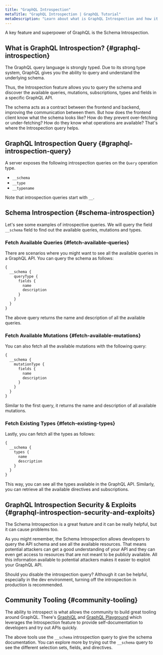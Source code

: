 ```yaml
---
title: "GraphQL Introspection"
metaTitle: "GraphQL Introspection | GraphQL Tutorial"
metaDescription: "Learn about what is GraphQL Introspection and how it helps make the tooling around the community like GraphiQL."
---
```


A key feature and superpower of GraphQL is the Schema Introspection.

## What is GraphQL Introspection? {#graphql-introspection}

The GraphQL query language is strongly typed. Due to its strong type system, GraphQL gives you the ability to query and understand the underlying schema. 

Thus, the Introspection feature allows you to query the schema and discover the available queries, mutations, subscriptions, types and fields in a specific GraphQL API.

The schema acts as a contract between the frontend and backend, improving the communication between them. But how does the frontend client know what the schema looks like? How do they prevent over-fetching or under-fetching? How do they know what operations are available? That's where the Introspection query helps.

## GraphQL Introspection Query {#graphql-introspection-query}

A server exposes the following introspection queries on the `Query` operation type.

- `__schema`
- `__type`
- `__typename`

Note that introspection queries start with `__`.

## Schema Introspection {#schema-introspection}

Let's see some examples of introspective queries. We will query the field `__schema` field to find out the available queries, mutations and types.

### Fetch Available Queries {#fetch-available-queries}

There are scenarios where you might want to see all the available queries in a GraphQL API. You can query the schema as follows:

```graphql
{
  __schema {
    queryType {
      fields {
        name
        description
      }
    }
  }
}
```

The above query returns the name and description of all the available queries.

### Fetch Available Mutations {#fetch-available-mutations}

You can also fetch all the available mutations with the following query:

```graphql
{
  __schema {
    mutationType {
      fields {
        name
        description
      }
    }
  }
}
```

Similar to the first query, it returns the name and description of all available mutations.

### Fetch Existing Types {#fetch-existing-types}

Lastly, you can fetch all the types as follows:

```graphql
{
  __schema {
    types {
      name
      description
    }
  }
}
```

This way, you can see all the types available in the GraphQL API. Similarly, you can retrieve all the available directives and subscriptions.

## GraphQL Introspection Security & Exploits {#graphql-introspection-security-and-exploits}

The Schema Introspection is a great feature and it can be really helpful, but it can cause problems too.

As you might remember, the Schema Introspection allows developers to query the API schema and see all the available resources. That means potential attackers can get a good understanding of your API and they can even get access to resources that are not meant to be publicly available. All this information available to potential attackers makes it easier to exploit your GraphQL API.

Should you disable the introspection query? Although it can be helpful, especially in the dev environment, turning off the introspection in production is recommended.

## Community Tooling {#community-tooling}

The ability to introspect is what allows the community to build great tooling around GraphQL. There's [GraphiQL](https://github.com/graphql/graphiql) and [GraphQL Playground](https://github.com/prisma-labs/graphql-playground) which leverages the Introspection feature to provide self-documentation to developers and try out APIs quickly.

The above tools use the `__schema` introspection query to give the schema documentation. You can explore more by trying out the `__schema` query to see the different selection sets, fields, and directives.